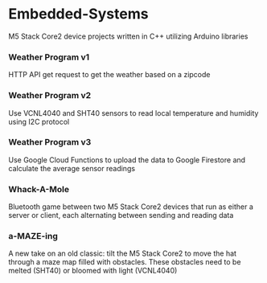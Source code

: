 # Embedded-Systems

M5 Stack Core2 device projects written in C++ utilizing Arduino libraries

### Weather Program v1
HTTP API get request to get the weather based on a zipcode

### Weather Program v2
Use VCNL4040 and SHT40 sensors to read local temperature and humidity using I2C protocol 

### Weather Program v3
Use Google Cloud Functions to upload the data to Google Firestore and calculate the average sensor readings

### Whack-A-Mole
Bluetooth game between two M5 Stack Core2 devices that run as either a server or client, each alternating between sending and reading data

### a-MAZE-ing
A new take on an old classic: tilt the M5 Stack Core2 to move the hat through a maze map filled with obstacles. These obstacles need to be melted (SHT40) or bloomed with light (VCNL4040)
